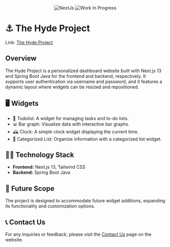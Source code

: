 <div align="center">
  
  ![NextJs](https://img.shields.io/badge/next.js-000000?style=for-the-badge&logo=nextdotjs&logoColor=white)
  ![Work In Progress](https://img.shields.io/badge/Work%20In%20Progress-orange?style=for-the-badge)
</div>

# ⚓ The Hyde Project

Link: [The Hyde Project](https://the-hyde-project.vercel.app)

## Overview

The Hyde Project is a personalized dashboard website built with Next.js 13 and Spring Boot Java for the frontend and backend, respectively. It supports user authentication via username and password, and it features a dynamic layout where widgets can be resized and repositioned.

## 🖥️ Widgets

- 📝 Todolist: A widget for managing tasks and to-do lists.
- 📊 Bar graph: Visualize data with interactive bar graphs.
- 🕰️ Clock: A simple clock widget displaying the current time.
- 📑 Categorized List: Organize information with a categorized list widget.

## 🧑‍💻 Technology Stack

- **Frontend:** Next.js 13, Tailwind CSS
- **Backend:** Spring Boot Java

## 🔮 Future Scope

The project is designed to accommodate future widget additions, expanding its functionality and customization options.

## 📞 Contact Us

For any inquiries or feedback, please visit the [Contact Us](https://himanshu-joshi.netlify.com) page on the website.
